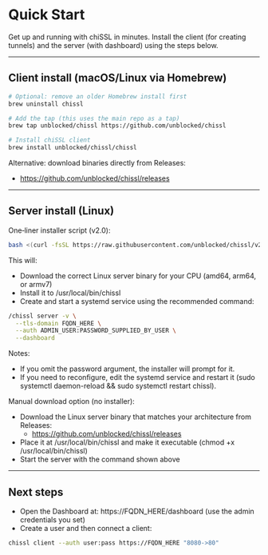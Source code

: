 # Quick Start

Get up and running with chiSSL in minutes. Install the client (for creating tunnels) and the server (with dashboard) using the steps below.

---

## Client install (macOS/Linux via Homebrew)

```bash
# Optional: remove an older Homebrew install first
brew uninstall chissl

# Add the tap (this uses the main repo as a tap)
brew tap unblocked/chissl https://github.com/unblocked/chissl

# Install chiSSL client
brew install unblocked/chissl/chissl
```

Alternative: download binaries directly from Releases:
- https://github.com/unblocked/chissl/releases

---

## Server install (Linux)

One‑liner installer script (v2.0):

```bash
bash <(curl -fsSL https://raw.githubusercontent.com/unblocked/chissl/v2.0/server_installer.sh) FQDN_HERE [port] [admin_password]
```

This will:
- Download the correct Linux server binary for your CPU (amd64, arm64, or armv7)
- Install it to /usr/local/bin/chissl
- Create and start a systemd service using the recommended command:

```bash
/chissl server -v \
  --tls-domain FQDN_HERE \
  --auth ADMIN_USER:PASSWORD_SUPPLIED_BY_USER \
  --dashboard
```

Notes:
- If you omit the password argument, the installer will prompt for it.
- If you need to reconfigure, edit the systemd service and restart it (sudo systemctl daemon-reload && sudo systemctl restart chissl).

Manual download option (no installer):
- Download the Linux server binary that matches your architecture from Releases:
  - https://github.com/unblocked/chissl/releases
- Place it at /usr/local/bin/chissl and make it executable (chmod +x /usr/local/bin/chissl)
- Start the server with the command shown above

---

## Next steps
- Open the Dashboard at: https://FQDN_HERE/dashboard (use the admin credentials you set)
- Create a user and then connect a client:

```bash
chissl client --auth user:pass https://FQDN_HERE "8080->80"
```

